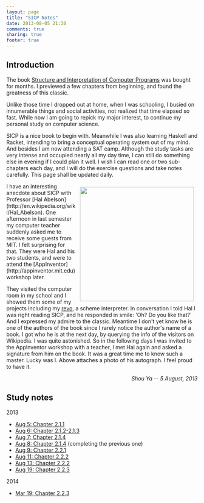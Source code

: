 ```yaml
---
layout: page
title: "SICP Notes"
date: 2013-08-05 21:30
comments: true
sharing: true
footer: true
---
```


## Introduction
The book
[Structure and Interpretation of Computer Programs](https://mitpress.mit.edu/sicp/)
was bought for months. I previewed a few chapters from beginning, and
found the greatness of this classic.

Unlike those time I dropped out at home, when I was schooling, I
busied on innumerable things and social activities, not realized
that time elapsed so fast. While now I am going to repick my major
interest, to continue my personal study on computer science.

SICP is a nice book to begin with. Meanwhile I was also learning
Haskell and Racket, intending to bring a conceptual operating
system out of my mind. And besides I am now attending a SAT
camp. Although the study tasks are very intense and occupied nearly
all my day time, I can still do something else in evening if I could
plan it well. I wish I can read one or two sub-chapters each day, and
I will do the exercise questions and take notes carefully. This page
shall be updated daily.

<div style="float: right; margin: 10px;">
<a href="http://imgur.com/TD5fCaW" title="full size image"><img src="http://i.imgur.com/TD5fCaWl.jpg" style="width: 300px;" /></a>
</div>
I have an interesting anecdote about SICP with Professor
[Hal Abelson](http://en.wikipedia.org/wiki/Hal_Abelson).
One afternoon in last semester my computer teacher suddenly asked me
to receive some guests from MIT. I felt surprising for that.
They were Hal and his two students, and were to attend
the [AppInventor](http://appinventor.mit.edu) workshop later.

They visited the computer room in my school and I showed them some of
my projects including my [revo](https://github.com/shouya/revo), a
scheme interpreter. In conversation I told Hal I was right reading
SICP, and he responded in smile: 'Oh? Do you like that?' And I
expressed my admire to the classic. Meantime I don't yet know
he is one of the authors of the book since I rarely notice the
author's name of a book. I got who he is at the next day, by
querying the info of the visitors on Wikipedia. I was quite
astonished. So in the following days I was invited to the AppInventor
workshop with a teacher, I met Hal again and asked a signature from
him on the book. It was a great time me to know such a master. Lucky
was I. Above attaches a photo of his autograph. I feel proud to have
it.

<div style="text-align: right;"><em>Shou Ya</em> -- <em>5 August, 2013</em></div>

## Study notes

2013

* [Aug 5: Chapter 2.1.1](/page/sicp-notes/aug-5-2013.html)
* [Aug 6: Chapter 2.1.2-2.1.3](/page/sicp-notes/aug-6-2013.html)
* [Aug 7: Chapter 2.1.4](/page/sicp-notes/aug-7-2013.html)
* [Aug 8: Chapter 2.1.4](/page/sicp-notes/aug-7-2013.html) (completing the previous one)
* [Aug 9: Chapter 2.2.1](/page/sicp-notes/aug-9-2013.html)
* [Aug 11: Chapter 2.2.2](/page/sicp-notes/aug-11-2013.html)
* [Aug 13: Chapter 2.2.2](/page/sicp-notes/aug-13-2013.html)
* [Aug 19: Chapter 2.2.3](/page/sicp-notes/aug-19-2013.html)

2014

* [Mar 19: Chapter 2.2.3](/page/sicp-notes/mar-19-2014.html)
